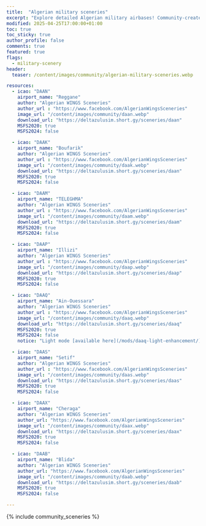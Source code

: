 ```yaml
---
title:  "Algerian military sceneries"
excerpt: "Explore detailed Algerian military airbases! Community-created hangars, jets, and helicopters for MSFS."
modified: 2025-04-25T17:00:00+01:00
toc: true
toc_sticky: true
author_profile: false
comments: true
featured: true
flags:
  - military-scenery
header:
  teaser: /content/images/community/algerian-military-sceneries.webp

resources:
  - icao: "DAAN"
    airport_name: "Reggane"
    author: "Algerian WINGS Sceneries"
    author_url : "https://www.facebook.com/AlgerianWingsSceneries"
    image_url: "/content/images/community/daan.webp"
    download_url: "https://deltazulusim.short.gy/sceneries/daan"
    MSFS2020: true
    MSFS2024: false

  - icao: "DAAK"
    airport_name: "Boufarik"
    author: "Algerian WINGS Sceneries"
    author_url : "https://www.facebook.com/AlgerianWingsSceneries"
    image_url: "/content/images/community/daak.webp"
    download_url: "https://deltazulusim.short.gy/sceneries/daan"
    MSFS2020: true
    MSFS2024: false

  - icao: "DAAM"
    airport_name: "TELEGHMA"
    author: "Algerian WINGS Sceneries"
    author_url : "https://www.facebook.com/AlgerianWingsSceneries"
    image_url: "/content/images/community/daam.webp"
    download_url: "https://deltazulusim.short.gy/sceneries/daam"
    MSFS2020: true
    MSFS2024: false

  - icao: "DAAP"
    airport_name: "Illizi"
    author: "Algerian WINGS Sceneries"
    author_url : "https://www.facebook.com/AlgerianWingsSceneries"
    image_url: "/content/images/community/daap.webp"
    download_url: "https://deltazulusim.short.gy/sceneries/daap"
    MSFS2020: true
    MSFS2024: false

  - icao: "DAAQ"
    airport_name: "Ain-Ouessara"
    author: "Algerian WINGS Sceneries"
    author_url : "https://www.facebook.com/AlgerianWingsSceneries"
    image_url: "/content/images/community/daaq.webp"
    download_url: "https://deltazulusim.short.gy/sceneries/daaq"
    MSFS2020: true
    MSFS2024: false
    notice: "Light mode [available here](/mods/daaq-light-enhancement/) as night light enhancement for runways and taxiways."

  - icao: "DAAS"
    airport_name: "Setif"
    author: "Algerian WINGS Sceneries"
    author_url : "https://www.facebook.com/AlgerianWingsSceneries"
    image_url: "/content/images/community/daas.webp"
    download_url: "https://deltazulusim.short.gy/sceneries/daas"
    MSFS2020: true
    MSFS2024: false

  - icao: "DAAX"
    airport_name: "Cheraga"
    author: "Algerian WINGS Sceneries"
    author_url: "https://www.facebook.com/AlgerianWingsSceneries"
    image_url: "/content/images/community/daax.webp"
    download_url: "https://deltazulusim.short.gy/sceneries/daax"
    MSFS2020: true
    MSFS2024: false

  - icao: "DAAB"
    airport_name: "Blida"
    author: "Algerian WINGS Sceneries"
    author_url: "https://www.facebook.com/AlgerianWingsSceneries"
    image_url: "/content/images/community/daab.webp"
    download_url: "https://deltazulusim.short.gy/sceneries/daab"
    MSFS2020: true
    MSFS2024: false

---
```


{% include community_sceneries %}
